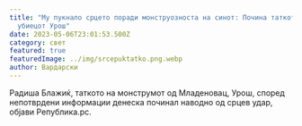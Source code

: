 ```yaml
---
title: "Му пукнало срцето поради монструозноста на синот: Почина таткото на
  убиецот Урош"
date: 2023-05-06T23:01:53.500Z
category: свет
featured: true
featuredImage: ../img/srcepuktatko.png.webp
author: Вардарски
---
```


<!--StartFragment-->

Радиша Блажиќ, таткото на монструмот од Младеновац, Урош, според непотврдени информации денеска починал наводно од срцев удар, објави Република.рс.

<!--EndFragment-->
